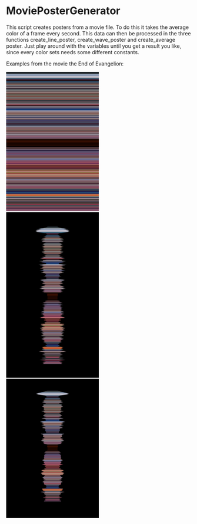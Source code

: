 # MoviePosterGenerator

This script creates posters from a movie file. To do this it takes the average color of a frame every second.
This data can then be processed in the three functions create_line_poster, create_wave_poster and create_average poster.
Just play around with the variables until you get a result you like, since every color sets needs some different constants.

Examples from the movie the End of Evangelion:

<img src="/Examples/barcode.png" width="50%" height="50%">
<img src="/Examples/wave.png" width="50%" height="50%">
<img src="/Examples/average.png" width="50%" height="50%">
